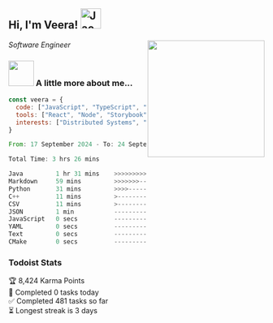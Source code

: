 <h2> Hi, I'm Veera! <img src="https://raw.githubusercontent.com/Tarikul-Islam-Anik/Animated-Fluent-Emojis/master/Emojis/Activities/Jack-O-Lantern.png" alt="Jack-O-Lantern" width="40" height="40" /></h2>
<img align='right' src="https://user-images.githubusercontent.com/74038190/213911110-aedbef38-a29f-4b6b-a65c-11608b4f75a5.gif" width="230">
<p><em>Software Engineer</em></p>


### <img src="https://user-images.githubusercontent.com/74038190/216656963-09118229-8a9e-4af0-910c-c37f35f2e210.gif" width="50"> A little more about me...  

```javascript
const veera = {
  code: ["JavaScript", "TypeScript", "HTML", "CSS", "Python", "Java", "C++"],
  tools: ["React", "Node", "Storybook", "Docker", "Next.JS", "Node", "AWS", "gRPC"],
  interests: ["Distributed Systems", "Cloud Computing", "Machine Learning", "Enterprise Software", "AI"]
}
```

<!--START_SECTION:waka-->

```rust
From: 17 September 2024 - To: 24 September 2024

Total Time: 3 hrs 26 mins

Java         1 hr 31 mins    >>>>>>>>>>>--------------   44.08 %
Markdown     59 mins         >>>>>>>------------------   28.92 %
Python       31 mins         >>>>---------------------   15.07 %
C++          11 mins         >------------------------   05.57 %
CSV          11 mins         >------------------------   05.45 %
JSON         1 min           -------------------------   00.53 %
JavaScript   0 secs          -------------------------   00.22 %
YAML         0 secs          -------------------------   00.06 %
Text         0 secs          -------------------------   00.05 %
CMake        0 secs          -------------------------   00.04 %
```

<!--END_SECTION:waka-->


### Todoist Stats

<!-- TODO-IST:START -->
🏆  8,424 Karma Points           
🌸  Completed 0 tasks today           
✅  Completed 481 tasks so far           
⏳  Longest streak is 3 days
<!-- TODO-IST:END -->
<!--
Profile views:
[![](https://visitcount.itsvg.in/api?id=veeravivekt&label=Profile%20Views&color=1&icon=2&pretty=false)](https://visitcount.itsvg.in)
-->
